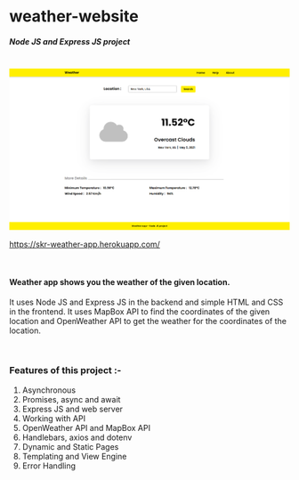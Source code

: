# weather-website
##### Node JS and Express JS project

<br>
<img src="./public/img/site-image.png" alt="site-image">
<br>

https://skr-weather-app.herokuapp.com/

<br>

#### Weather app shows you the weather of the given location. 
It uses Node JS and Express JS in the backend and simple HTML and CSS in the frontend. It uses MapBox API to find the coordinates of the given location and OpenWeather API to get the weather for the coordinates of the location.

<br>

### Features of this project :-
<ol>
  <li>Asynchronous</li>
  <li>Promises, async and await</li>
  <li>Express JS and web server</li>
  <li>Working with API</li>
  <li>OpenWeather API and MapBox API</li>
  <li>Handlebars, axios and dotenv</li>
  <li>Dynamic and Static Pages</li>
  <li>Templating and View Engine</li>
  <li>Error Handling</li>
</ol>
